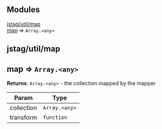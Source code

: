 ## Modules

<dl>
<dt><a href="#module_jstag/util/map">jstag/util/map</a></dt>
<dd></dd>
<dt><a href="#module_map">map</a> ⇒ <code>Array.&lt;any&gt;</code></dt>
<dd></dd>
</dl>

<a name="module_jstag/util/map"></a>

## jstag/util/map
<a name="module_map"></a>

## map ⇒ <code>Array.&lt;any&gt;</code>
**Returns**: <code>Array.&lt;any&gt;</code> - the collection mapped by the mapper  

| Param | Type |
| --- | --- |
| collection | <code>Array.&lt;any&gt;</code> | 
| transform | <code>function</code> | 

